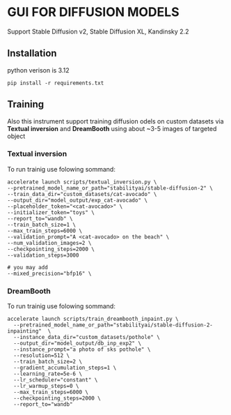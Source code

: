 # GUI FOR DIFFUSION MODELS
Support Stable Diffusion v2, Stable Diffusion XL, Kandinsky 2.2

## Installation
python verison is 3.12
```
pip install -r requirements.txt
```

## Training
Also this instrument support training diffusion odels on custom datasets via **Textual inversion** and **DreamBooth** using about ~3-5 images of targeted object

### Textual inversion
To run trainig use folowing sommand:
```
accelerate launch scripts/textual_inversion.py \
--pretrained_model_name_or_path="stabilityai/stable-diffusion-2" \
--train_data_dir="custom_datasets/cat-avocado" \
--output_dir="model_output/exp_cat-avocado" \
--placeholder_token="<cat-avocado>" \
--initializer_token="toys" \
--report_to="wandb" \
--train_batch_size=1 \
--max_train_steps=6000 \
--validation_prompt="A <cat-avocado> on the beach" \
--num_validation_images=2 \
--checkpointing_steps=2000 \
--validation_steps=3000 

# you may add
--mixed_precision="bfp16" \
```

### DreamBooth
To run trainig use folowing sommand:
```
accelerate launch scripts/train_dreambooth_inpaint.py \
  --pretrained_model_name_or_path="stabilityai/stable-diffusion-2-inpainting"  \
  --instance_data_dir="custom_datasets/pothole" \
  --output_dir="model_output/db_inp_exp2" \
  --instance_prompt="a photo of sks pothole" \
  --resolution=512 \
  --train_batch_size=2 \
  --gradient_accumulation_steps=1 \
  --learning_rate=5e-6 \
  --lr_scheduler="constant" \
  --lr_warmup_steps=0 \
  --max_train_steps=6000 \
  --checkpointing_steps=2000 \
  --report_to="wandb" 
  ```